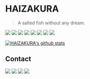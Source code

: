  # HAIZAKURA

 > A salted fish without any dream.

![](https://img.shields.io/badge/-JavaScript-e5cd0c?style=flat-square&logo=JavaScript&logoColor=000) ![](https://img.shields.io/badge/-Python-1572b6?style=flat-square&logo=Python&logoColor=fff) ![](https://img.shields.io/badge/-C_Sharp-239120?style=flat-square&logo=C-Sharp&logoColor=fff) ![](https://img.shields.io/badge/-Java-007396?style=flat-square&logo=Java&logoColor=fff) ![](https://img.shields.io/badge/-Stylus-333?style=flat-square&logo=Stylus&logoColor=fff) ![](https://img.shields.io/badge/-HTML5-e34f26?style=flat-square&logo=HTML5&logoColor=fff) ![](https://img.shields.io/badge/-Node.js-339933?style=flat-square&logo=Node.js&logoColor=fff) ![](https://img.shields.io/badge/-Vue.js-4fc08d?style=flat-square&logo=Vue.js&logoColor=fff)

 [![HAIZAKURA's github stats](https://github-readme-stats.vercel.app/api?username=HAIZAKURA)](https://github.com/HAIZAKURA)

 ## Contact

 [![](https://img.shields.io/badge/-@haizakura_0v0-1ca0f1?style=flat-square&labelColor=1ca0f1&logo=twitter&logoColor=white)](https://twitter.com/haizakura_0v0) [![](https://img.shields.io/badge/-https://nya.run-0e83cd?style=flat-square&logo=Blogger&logoColor=fff)](https://nya.run) [![](https://img.shields.io/badge/-t.me/haizakura-3db6f1?style=flat-square&logo=Telegram&logoColor=2ca5e0)](https://t.me/haizakura) [![](https://img.shields.io/badge/-i@nya.run-911318?style=flat-square&logo=Mail.RU&logoColor=white&labelColor=c14438)](mailto:i#nya.run)
